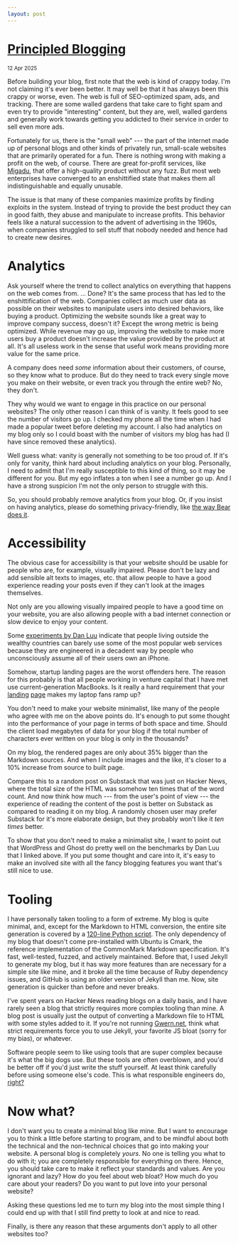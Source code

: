 ```yaml
---
layout: post
---
```


<h1 class="post-title">
  <a href="/principled-blogging.html">Principled Blogging</a>
</h1>

<small>
    <time datetime="2025-04-12">12 Apr 2025</time>
</small>

Before building your blog, first note that the web is kind of crappy today.
I'm not claiming it's ever been better. It may well be that it has always been
this crappy or worse, even. The web is full of SEO-optimized spam, ads, and
tracking. There are some walled gardens that take care to fight spam and even
try to provide "interesting" content, but they are, well, walled gardens and
generally work towards getting you addicted to their service in order to sell
even more ads.

Fortunately for us, there is the "small web" --- the part of the internet made
up of personal blogs and other kinds of privately run, small-scale websites
that are primarily operated for a fun. There is nothing wrong with making a
profit on the web, of course. There are great for-profit services, like
[Migadu](https://migadu.com/)<a class="archive-link" href="/archive/Migadu%20Email-2025-05-12T15_57_08Z.html"></a>,
that offer a high-quality product without any fuzz. But most web enterprises
have converged to an enshittified state that makes them all indistinguishable
and equally unusable.

The issue is that many of these companies maximize profits by finding exploits
in the system. Instead of trying to provide the best product they can in good
faith, they abuse and manipulate to increase profits. This behavior feels like a
natural succession to the advent of advertising in the 1960s, when companies
struggled to sell stuff that nobody needed and hence had to create new desires.

# Analytics

Ask yourself where the trend to collect analytics on everything that happens
on the web comes from. ... Done? It's the same process that has led to the
enshittification of the web. Companies collect as much user data as possible
on their websites to manipulate users into desired behaviors, like buying a
product. Optimizing the website sounds like a great way to improve company
success, doesn't it? Except the wrong metric is being optimized. While revenue
may go up, improving the website to make more users buy a product doesn't
increase the value provided by the product at all. It's all useless work in
the sense that useful work means providing more value for the same price.

A company does need *some* information about their customers, of course, so they
know what to produce. But do they need to track every single move you make on
their website, or even track you through the entire web? No, they don't.

They why would we want to engage in this practice on our personal websites? The only
other reason I can think of is vanity. It feels good to see the number of visitors
go up. I checked my phone all the time when I had made a popular tweet before deleting
my account. I also had analytics on my blog only so I could boast with the number
of visitors my blog has had (I have since removed these analytics).

Well guess what: vanity is generally not something to be too proud of. If
it's only for vanity, think hard about including analytics on your blog.
Personally, I need to admit that I'm really susceptible to this kind of
thing, so it may be different for you. But my ego inflates a ton when I
see a number go up. And I have a strong suspicion I'm not the only person
to struggle with this.

So, you should probably remove analytics from your blog. Or, if
you insist on having analytics, please do something privacy-friendly,
like [the way Bear does it](https://herman.bearblog.dev/how-bear-does-analytics-with-css/)<a class="archive-link" href="/archive/How%20Bear%20does%20analytics%20with%20CSS%20-%20Herman%27s%20blog-2025-05-12T15_57_09Z.html"></a>.

#  Accessibility

The obvious case for accessibility is that your website should be usable
for people who are, for example, visually impaired. Please don't
be lazy and add sensible alt texts to images, etc. that allow
people to have a good experience reading your posts even if they
can't look at the images themselves.

Not only are you allowing visually impaired people to have a good
time on your website, you are also allowing people with a bad
internet connection or slow device to enjoy your content.

Some [experiments by Dan Luu](https://danluu.com/slow-device/)<a class="archive-link" href="/archive/How%20web%20bloat%20impacts%20users%20with%20slow%20devices-2025-05-12T15_57_09Z.html"></a> indicate
that people living outside the wealthy countries can barely use some
of the most popular web services because they are engineered in a decadent
way by people who unconsciously assume all of their users own an iPhone.

Somehow, startup landing pages are the worst offenders here. The reason
for this probably is that all people working in venture capital that I
have met use current-generation MacBooks. Is it really a hard requirement
that your [landing](https://www.browserbase.com/) [page](https://www.arago.inc/)
makes my laptop fans ramp up?

You don't need to make your website minimalist, like many of the
people who agree with me on the above points do. It's enough to put
some thought into the performance of your page in terms of both space
and time. Should the client load megabytes of data for your blog
if the total number of characters ever written on your blog is only in
the thousands?

On my blog, the rendered pages are only about 35% bigger than the
Markdown sources. And when I include images and the like, it's closer
to a 10% increase from source to built page.

Compare this to a random post on Substack that was just on Hacker News,
where the total size of the HTML was somehow ten times that of the word
count. And now think how much --- from the user's point of view --- the
experience of reading the content of the post is better on Substack as
compared to reading it on my blog. A randomly chosen user may prefer
Substack for it's more elaborate design, but they probably won't like
it _ten times_ better.

To show that you don't need to make a minimalist site, I want to point
out that WordPress and Ghost do pretty well on the benchmarks by Dan Luu
that I linked above. If you put some thought and care into it, it's easy
to make an involved site with all the fancy blogging features you want
that's still nice to use.

# Tooling

I have personally taken tooling to a form of extreme. My blog is quite
minimal, and, except for the Markdown to HTML conversion, the
entire site generation is covered by a
[120-line Python script](/public/code/2025-05-13-generate.py).
The only dependency of my blog that doesn't come pre-installed
with Ubuntu is Cmark, the reference implementation of the CommonMark
Markdown specification. It's fast, well-tested, fuzzed, and actively
maintained. Before that, I used Jekyll to generate my blog, but
it has way more features than are necessary for a simple site like
mine, and it broke all the time because of Ruby dependency issues,
and GitHub is using an older version of Jekyll than me. Now, site
generation is quicker than before and never breaks.

I've spent years on Hacker News reading blogs on a daily basis,
and I have rarely seen a blog that strictly requires more
complex tooling than mine. A blog post is usually just the output of
converting a Markdown file to HTML with some styles added to
it. If you're not running [Gwern.net](https://gwern.net/),
think what strict requirements force you to use Jekyll, your
favorite JS bloat (sorry for my bias), or whatever.

Software people seem to like using tools that are super complex
because it's what the big dogs use. But these tools are often
overblown, and you'd be better off if you'd just write the stuff
yourself. At least think carefully before using someone else's
code. This is what responsible engineers do, [right?](https://en.wikipedia.org/wiki/Npm_left-pad_incident)<a class="archive-link" href="/archive/npm%20left-pad%20incident%20-%20Wikipedia-2025-05-12T15_57_23Z.html"></a>

# Now what?

I don't want you to create a minimal blog like mine. But I want to
encourage you to think a little before starting to program, and to
be mindful about both the technical and the non-technical choices
that go into making your website. A personal blog is completely
*yours*. No one is telling you what to do with it; you are completely
responsible for everything on there. Hence, you should take care to
make it reflect your standards and values. Are you ignorant and lazy?
How do you feel about web bloat? How much do you care about your readers?
Do you want to put love into your personal website?

Asking these questions led me to turn my blog into the most simple
thing I could end up with that I still find pretty to look at and
nice to read.

Finally, is there any reason that these arguments don't apply to
all other websites too?
